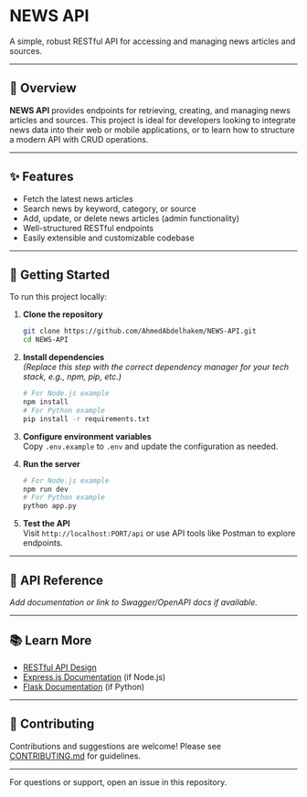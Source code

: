 # NEWS API

A simple, robust RESTful API for accessing and managing news articles and sources.

---

## 🚀 Overview

**NEWS API** provides endpoints for retrieving, creating, and managing news articles and sources. This project is ideal for developers looking to integrate news data into their web or mobile applications, or to learn how to structure a modern API with CRUD operations.

---

## ✨ Features

- Fetch the latest news articles
- Search news by keyword, category, or source
- Add, update, or delete news articles (admin functionality)
- Well-structured RESTful endpoints
- Easily extensible and customizable codebase

---

## 🏁 Getting Started

To run this project locally:

1. **Clone the repository**
    ```sh
    git clone https://github.com/AhmedAbdelhakem/NEWS-API.git
    cd NEWS-API
    ```

2. **Install dependencies**  
   _(Replace this step with the correct dependency manager for your tech stack, e.g., npm, pip, etc.)_
    ```sh
    # For Node.js example
    npm install
    # For Python example
    pip install -r requirements.txt
    ```

3. **Configure environment variables**  
   Copy `.env.example` to `.env` and update the configuration as needed.

4. **Run the server**
    ```sh
    # For Node.js example
    npm run dev
    # For Python example
    python app.py
    ```

5. **Test the API**  
   Visit `http://localhost:PORT/api` or use API tools like Postman to explore endpoints.

---

## 📝 API Reference

_Add documentation or link to Swagger/OpenAPI docs if available._

---

## 📚 Learn More

- [RESTful API Design](https://restfulapi.net/)
- [Express.js Documentation](https://expressjs.com/) (if Node.js)
- [Flask Documentation](https://flask.palletsprojects.com/) (if Python)

---

## 🤝 Contributing

Contributions and suggestions are welcome! Please see [CONTRIBUTING.md](CONTRIBUTING.md) for guidelines.

---

For questions or support, open an issue in this repository.
